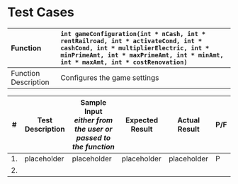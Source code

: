 # Test Cases


| Function | `int gameConfiguration(int * nCash, int * rentRailroad, int * activateCond, int * cashCond, int * multiplierElectric, int * minPrimeAmt, int * maxPrimeAmt, int * minAmt, int * maxAmt, int * costRenovation)` |
| :---------- | :---------- |
| Function Description | Configures the game settings |

| # | Test Description | Sample Input <br />*either from the user or passed to the function* | Expected Result | Actual Result | P/F |
| ----- | ----- | ----- | ----- | ----- | ----- |
| 1. | placeholder | placeholder | placeholder | placeholder | P |
| 2. | 



